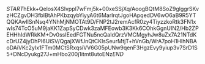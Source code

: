 $START$hEkk+QeIosX4SIvppl7wFmj5k+00xeSSjXq/AoogBQtM8SoZ9glggrSKvzHCZgvDH3fblBtAhPKbzqybYiyyA6t6MarlrqtJgoHApqedDV6wO6aB9R5YTQQKAwIlSnNsq4YNhMjNMOTAt9D/FNP2tJ2remAcfR0zy4TiyzzkoRtk3FN1xwIs74TcO5uM9jaKK1ZapSyCDwk3zaMFEowb3K3Kk6COhkGgnUIN2/Hb2ZPEHHhIdWRkKM+Dv0ssIEedFGTNu5ncQaIdQrzVMCMgyhJw8uZx7A21NTdKcDrUZ4jyDhPI6UiSV/QgajXWfJnQtCKlsSeurMtjT+hVnGb/WrA7poH1HlhNBAoDAiVKc2yIx1FTm0MCtSRxqsiVV6G05pUNw9qenF3HgzEvy9yiup3v7SrD1S5+DNcDyukg27J+mHbo200j1itmt8utoENz$END$